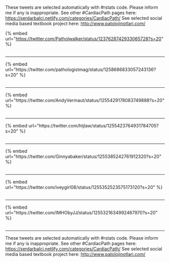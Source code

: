 

These tweets are selected automatically with #rstats code. Please inform me if any is inappropriate.
See other #CardiacPath pages here: https://serdarbalci.netlify.com/categories/CardiacPath/ 
See selected social media based textbook project here: http://www.patolojinotlari.com/

{% embed url="https://twitter.com/Patholwalker/status/1237628742933065728?s=20" %}<br>
<br>
<hr>
{% embed url="https://twitter.com/pathologistmag/status/1258686833057243136?s=20" %}<br>
<br>
<hr>
{% embed url="https://twitter.com/AndyVermaut/status/1255429178083749888?s=20" %}<br>
<br>
<hr>
{% embed url="https://twitter.com/htjlaw/status/1255423764931784705?s=20" %}<br>
<br>
<hr>
{% embed url="https://twitter.com/Ginnyabaker/status/1255385242761912320?s=20" %}<br>
<br>
<hr>
{% embed url="https://twitter.com/iveygirl08/status/1255352523575173120?s=20" %}<br>
<br>
<hr>
{% embed url="https://twitter.com/IMHObyJJ/status/1255321634992467970?s=20" %}<br>
<br>
<hr>


These tweets are selected automatically with #rstats code. Please inform me if any is inappropriate.
See other #CardiacPath pages here: https://serdarbalci.netlify.com/categories/CardiacPath/ 
See selected social media based textbook project here: http://www.patolojinotlari.com/

